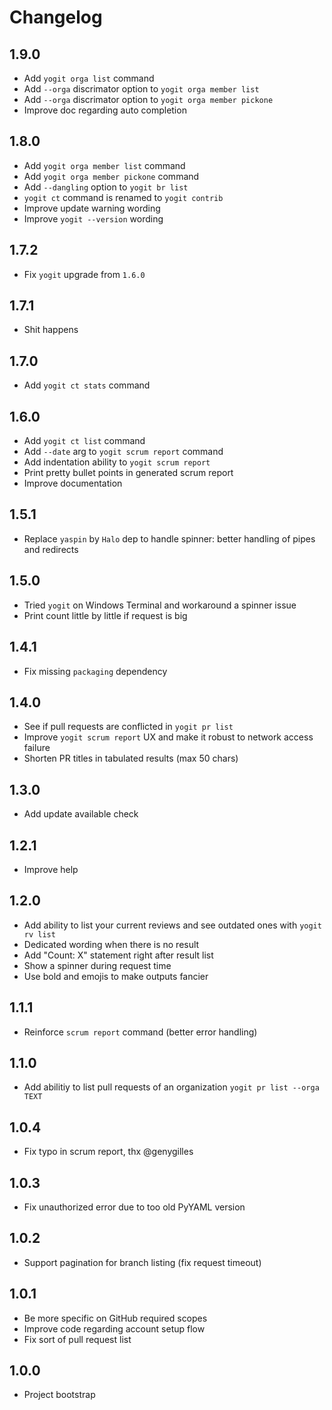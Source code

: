 # Changelog

## 1.9.0

* Add `yogit orga list` command
* Add `--orga` discrimator option to `yogit orga member list`
* Add `--orga` discrimator option to `yogit orga member pickone`
* Improve doc regarding auto completion

## 1.8.0

* Add `yogit orga member list` command
* Add `yogit orga member pickone` command
* Add `--dangling` option to `yogit br list`
* `yogit ct` command is renamed to `yogit contrib`
* Improve update warning wording
* Improve `yogit --version` wording

## 1.7.2

* Fix `yogit` upgrade from `1.6.0`

## 1.7.1

* Shit happens

## 1.7.0

* Add `yogit ct stats` command

## 1.6.0

* Add `yogit ct list` command
* Add `--date` arg to `yogit scrum report` command
* Add indentation ability to `yogit scrum report`
* Print pretty bullet points in generated scrum report
* Improve documentation

## 1.5.1

* Replace `yaspin` by `Halo` dep to handle spinner: better handling of pipes and redirects

## 1.5.0

* Tried `yogit` on Windows Terminal and workaround a spinner issue
* Print count little by little if request is big

## 1.4.1

* Fix missing `packaging` dependency

## 1.4.0

* See if pull requests are conflicted in `yogit pr list`
* Improve `yogit scrum report` UX and make it robust to network access failure
* Shorten PR titles in tabulated results (max 50 chars)

## 1.3.0

* Add update available check

## 1.2.1

* Improve help

## 1.2.0

* Add ability to list your current reviews and see outdated ones with `yogit rv list`
* Dedicated wording when there is no result
* Add "Count: X" statement right after result list
* Show a spinner during request time
* Use bold and emojis to make outputs fancier

## 1.1.1

* Reinforce `scrum report` command (better error handling)

## 1.1.0

* Add abilitiy to list pull requests of an organization `yogit pr list --orga TEXT`

## 1.0.4

* Fix typo in scrum report, thx @genygilles

## 1.0.3

* Fix unauthorized error due to too old PyYAML version

## 1.0.2

* Support pagination for branch listing (fix request timeout)

## 1.0.1

* Be more specific on GitHub required scopes
* Improve code regarding account setup flow
* Fix sort of pull request list

## 1.0.0

* Project bootstrap

